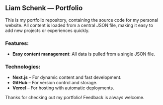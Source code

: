 ## Liam Schenk — Portfolio

This is my portfolio repository, containing the source code for my personal website. All content is loaded from a central JSON file, making it easy to add new projects or experiences quickly.

### Features:

- **Easy content management**: All data is pulled from a single JSON file.

### Technologies:

- **Next.js** – For dynamic content and fast development.
- **GitHub** – For version control and storage.
- **Vercel** – For hosting with automatic deployments.

Thanks for checking out my portfolio! Feedback is always welcome.
